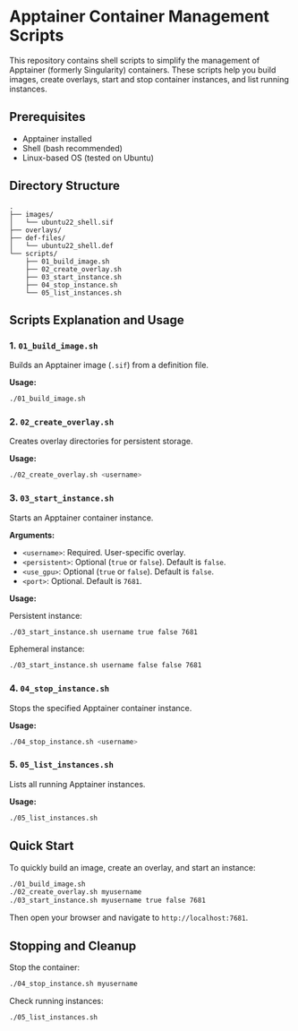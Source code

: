 # Apptainer Container Management Scripts

This repository contains shell scripts to simplify the management of Apptainer (formerly Singularity) containers. These scripts help you build images, create overlays, start and stop container instances, and list running instances.

## Prerequisites

* Apptainer installed
* Shell (bash recommended)
* Linux-based OS (tested on Ubuntu)

## Directory Structure

```
.
├── images/
│   └── ubuntu22_shell.sif
├── overlays/
├── def-files/
│   └── ubuntu22_shell.def
└── scripts/
    ├── 01_build_image.sh
    ├── 02_create_overlay.sh
    ├── 03_start_instance.sh
    ├── 04_stop_instance.sh
    └── 05_list_instances.sh
```

## Scripts Explanation and Usage

### 1. `01_build_image.sh`

Builds an Apptainer image (`.sif`) from a definition file.

**Usage:**

```bash
./01_build_image.sh
```

### 2. `02_create_overlay.sh`

Creates overlay directories for persistent storage.

**Usage:**

```bash
./02_create_overlay.sh <username>
```

### 3. `03_start_instance.sh`

Starts an Apptainer container instance.

**Arguments:**

* `<username>`: Required. User-specific overlay.
* `<persistent>`: Optional (`true` or `false`). Default is `false`.
* `<use_gpu>`: Optional (`true` or `false`). Default is `false`.
* `<port>`: Optional. Default is `7681`.

**Usage:**

Persistent instance:

```bash
./03_start_instance.sh username true false 7681
```

Ephemeral instance:

```bash
./03_start_instance.sh username false false 7681
```

### 4. `04_stop_instance.sh`

Stops the specified Apptainer container instance.

**Usage:**

```bash
./04_stop_instance.sh <username>
```

### 5. `05_list_instances.sh`

Lists all running Apptainer instances.

**Usage:**

```bash
./05_list_instances.sh
```

## Quick Start

To quickly build an image, create an overlay, and start an instance:

```bash
./01_build_image.sh
./02_create_overlay.sh myusername
./03_start_instance.sh myusername true false 7681
```

Then open your browser and navigate to `http://localhost:7681`.

## Stopping and Cleanup

Stop the container:

```bash
./04_stop_instance.sh myusername
```

Check running instances:

```bash
./05_list_instances.sh
```



